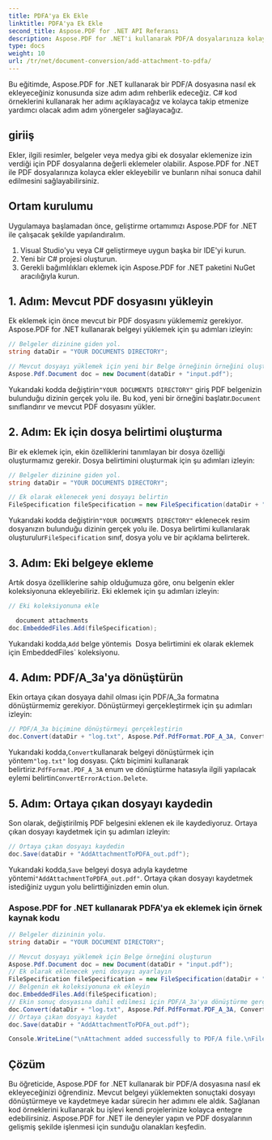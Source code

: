 ```yaml
---
title: PDFA'ya Ek Ekle
linktitle: PDFA'ya Ek Ekle
second_title: Aspose.PDF for .NET API Referansı
description: Aspose.PDF for .NET'i kullanarak PDF/A dosyalarınıza kolayca ekler ekleyin.
type: docs
weight: 10
url: /tr/net/document-conversion/add-attachment-to-pdfa/
---
```


Bu eğitimde, Aspose.PDF for .NET kullanarak bir PDF/A dosyasına nasıl ek ekleyeceğiniz konusunda size adım adım rehberlik edeceğiz. C# kod örneklerini kullanarak her adımı açıklayacağız ve kolayca takip etmenize yardımcı olacak adım adım yönergeler sağlayacağız.

## giriiş

Ekler, ilgili resimler, belgeler veya medya gibi ek dosyalar eklemenize izin verdiği için PDF dosyalarına değerli eklemeler olabilir. Aspose.PDF for .NET ile PDF dosyalarınıza kolayca ekler ekleyebilir ve bunların nihai sonuca dahil edilmesini sağlayabilirsiniz.

## Ortam kurulumu

Uygulamaya başlamadan önce, geliştirme ortamımızı Aspose.PDF for .NET ile çalışacak şekilde yapılandıralım.

1. Visual Studio'yu veya C# geliştirmeye uygun başka bir IDE'yi kurun.
2. Yeni bir C# projesi oluşturun.
3. Gerekli bağımlılıkları eklemek için Aspose.PDF for .NET paketini NuGet aracılığıyla kurun.

## 1. Adım: Mevcut PDF dosyasını yükleyin

Ek eklemek için önce mevcut bir PDF dosyasını yüklememiz gerekiyor. Aspose.PDF for .NET kullanarak belgeyi yüklemek için şu adımları izleyin:

```csharp
// Belgeler dizinine giden yol.
string dataDir = "YOUR DOCUMENTS DIRECTORY";

// Mevcut dosyayı yüklemek için yeni bir Belge örneğinin örneğini oluşturun
Aspose.Pdf.Document doc = new Document(dataDir + "input.pdf");
```

 Yukarıdaki kodda değiştirin`"YOUR DOCUMENTS DIRECTORY"` giriş PDF belgenizin bulunduğu dizinin gerçek yolu ile. Bu kod, yeni bir örneğini başlatır.`Document` sınıflandırır ve mevcut PDF dosyasını yükler.

## 2. Adım: Ek için dosya belirtimi oluşturma

Bir ek eklemek için, ekin özelliklerini tanımlayan bir dosya özelliği oluşturmamız gerekir. Dosya belirtimini oluşturmak için şu adımları izleyin:

```csharp
// Belgeler dizinine giden yol.
string dataDir = "YOUR DOCUMENTS DIRECTORY";

// Ek olarak eklenecek yeni dosyayı belirtin
FileSpecification fileSpecification = new FileSpecification(dataDir + "aspose-logo.jpg", "Large image file");
```

 Yukarıdaki kodda değiştirin`"YOUR DOCUMENTS DIRECTORY"` eklenecek resim dosyanızın bulunduğu dizinin gerçek yolu ile. Dosya belirtimi kullanılarak oluşturulur`FileSpecification` sınıf, dosya yolu ve bir açıklama belirterek.

## 3. Adım: Eki belgeye ekleme

Artık dosya özelliklerine sahip olduğumuza göre, onu belgenin ekler koleksiyonuna ekleyebiliriz. Eki eklemek için şu adımları izleyin:

```csharp
// Eki koleksiyonuna ekle

  document attachments
doc.EmbeddedFiles.Add(fileSpecification);
```

 Yukarıdaki kodda,`Add` belge yöntemi`s `Dosya belirtimini ek olarak eklemek için EmbeddedFiles` koleksiyonu.

## 4. Adım: PDF/A_3a'ya dönüştürün

Ekin ortaya çıkan dosyaya dahil olması için PDF/A_3a formatına dönüştürmemiz gerekiyor. Dönüştürmeyi gerçekleştirmek için şu adımları izleyin:

```csharp
// PDF/A_3a biçimine dönüştürmeyi gerçekleştirin
doc.Convert(dataDir + "log.txt", Aspose.Pdf.PdfFormat.PDF_A_3A, ConvertErrorAction.Delete);
```

 Yukarıdaki kodda,`Convert`kullanarak belgeyi dönüştürmek için yöntem`"log.txt"` log dosyası. Çıktı biçimini kullanarak belirtiriz.`PdfFormat.PDF_A_3A` enum ve dönüştürme hatasıyla ilgili yapılacak eylemi belirtin`ConvertErrorAction.Delete`.

## 5. Adım: Ortaya çıkan dosyayı kaydedin

Son olarak, değiştirilmiş PDF belgesini eklenen ek ile kaydediyoruz. Ortaya çıkan dosyayı kaydetmek için şu adımları izleyin:

```csharp
// Ortaya çıkan dosyayı kaydedin
doc.Save(dataDir + "AddAttachmentToPDFA_out.pdf");
```

 Yukarıdaki kodda,`Save` belgeyi dosya adıyla kaydetme yöntemi`"AddAttachmentToPDFA_out.pdf"`. Ortaya çıkan dosyayı kaydetmek istediğiniz uygun yolu belirttiğinizden emin olun.

### Aspose.PDF for .NET kullanarak PDFA'ya ek eklemek için örnek kaynak kodu

```csharp
// Belgeler dizininin yolu.
string dataDir = "YOUR DOCUMENT DIRECTORY";

// Mevcut dosyayı yüklemek için Belge örneğini oluşturun
Aspose.Pdf.Document doc = new Document(dataDir + "input.pdf");
// Ek olarak eklenecek yeni dosyayı ayarlayın
FileSpecification fileSpecification = new FileSpecification(dataDir + "aspose-logo.jpg", "Large Image file");
// Belgenin ek koleksiyonuna ek ekleyin
doc.EmbeddedFiles.Add(fileSpecification);
// Ekin sonuç dosyasına dahil edilmesi için PDF/A_3a'ya dönüştürme gerçekleştirin
doc.Convert(dataDir + "log.txt", Aspose.Pdf.PdfFormat.PDF_A_3A, ConvertErrorAction.Delete);
// Ortaya çıkan dosyayı kaydet
doc.Save(dataDir + "AddAttachmentToPDFA_out.pdf");

Console.WriteLine("\nAttachment added successfully to PDF/A file.\nFile saved at " + dataDir);
```

## Çözüm

Bu öğreticide, Aspose.PDF for .NET kullanarak bir PDF/A dosyasına nasıl ek ekleyeceğinizi öğrendiniz. Mevcut belgeyi yüklemekten sonuçtaki dosyayı dönüştürmeye ve kaydetmeye kadar sürecin her adımını ele aldık. Sağlanan kod örneklerini kullanarak bu işlevi kendi projelerinize kolayca entegre edebilirsiniz. Aspose.PDF for .NET ile deneyler yapın ve PDF dosyalarının gelişmiş şekilde işlenmesi için sunduğu olanakları keşfedin.

